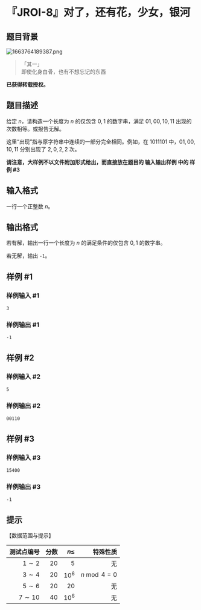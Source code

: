 # 『JROI-8』对了，还有花，少女，银河

## 题目背景

![1663764189387.png](https://img-kysic-1258722770.file.myqcloud.com/9d24e2bd5b20f277e72914b1bc44543e/44b6413b44c70.png)

>「其一」\
即使化身白骨，也有不想忘记的东西

**已获得转载授权。**

## 题目描述

给定 $n$，请构造一个长度为 $n$ 的仅包含 $0,1$ 的数字串，满足 $01,00,10,11$ 出现的次数相等。或报告无解。

这里“出现”指与原字符串中连续的一部分完全相同。例如，在 $1011101$ 中，$01,00,10,11$ 分别出现了 $2,0,2,2$ 次。

**请注意，大样例不以文件附加形式给出，而直接放在题目的 输入输出样例 中的 样例 #3**

## 输入格式

一行一个正整数 $n$。

## 输出格式

若有解，输出一行一个长度为 $n$ 的满足条件的仅包含 $0,1$ 的数字串。

若无解，输出 `-1`。

## 样例 #1

### 样例输入 #1

```
3
```

### 样例输出 #1

```
-1
```

## 样例 #2

### 样例输入 #2

```
5
```

### 样例输出 #2

```
00110
```

## 样例 #3

### 样例输入 #3

```
15400
```

### 样例输出 #3

```
-1
```

## 提示

【数据范围与提示】

| 测试点编号 | 分数 | $n\leq$ | 特殊性质 |
| -----------: | -----------: | -----------: | -----------: |
| $1\sim 2$ | $20$ | $5$ | 无 |
| $3\sim 4$ | $20$ | $10^6$ | $n \bmod 4 = 0$ |
| $5\sim 6$ | $20$ | $20$ | 无 |
| $7 \sim 10$ | $40$ | $10^6$ | 无 |
